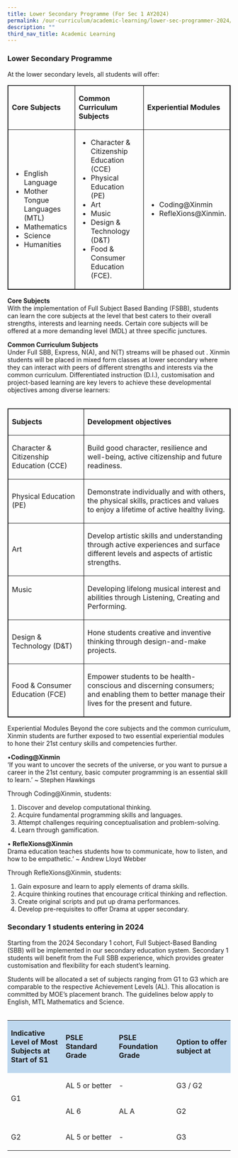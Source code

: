 ```yaml
---
title: Lower Secondary Programme (For Sec 1 AY2024)
permalink: /our-curriculum/academic-learning/lower-sec-programmer-2024/
description: ""
third_nav_title: Academic Learning
---
```

### Lower Secondary Programme

At the lower secondary levels, all students will offer:  

<table border="1" style="border-color: black">
  <tbody>
    <tr>
      <td width="192">
        <p><strong>Core Subjects</strong></p>
      </td>
      <td width="270">
        <p><strong>Common Curriculum Subjects</strong></p>
      </td>
      <td width="162">
        <p><strong>Experiential Modules</strong></p>
      </td>
    </tr>
    <tr>
      <td width="192">
        <ul>
          <li>English Language</li>
          <li>Mother Tongue Languages (MTL)</li>
          <li>Mathematics</li>
          <li>Science</li>
          <li>Humanities</li>
        </ul>
      </td>
      <td width="270">
        <ul>
          <li>Character &amp; Citizenship Education (CCE)</li>
          <li>Physical Education (PE)</li>
          <li>Art</li>
          <li>Music</li>
          <li>Design &amp; Technology (D&amp;T)</li>
          <li>Food &amp; Consumer Education (FCE).</li>
        </ul>
      </td>
      <td width="162">
        <ul>
          <li>Coding@Xinmin</li>
          <li>RefleXions@Xinmin.</li>
        </ul>
      </td>
    </tr>
  </tbody>
</table>


**Core Subjects**<br>
With the implementation of Full Subject Based Banding (FSBB), students can learn the core subjects at the level that best caters to their overall strengths, interests and learning needs. Certain core subjects will be offered at a more demanding level (MDL) at three specific junctures. 


**Common Curriculum Subjects**<br>
Under Full SBB, Express, N(A), and N(T) streams will be phased out . Xinmin students will be placed in mixed form classes at lower secondary where they can interact with peers of different strengths and interests via the common curriculum. Differentiated instruction (D.I.), customisation and project-based learning are key levers to achieve these developmental objectives among diverse learners:
<br><br>
<table border="1" style="border-color: black">
  <tbody>
    <tr>
      <td width="192">
        <p><strong>Subjects</strong></p>
      </td>
      <td width="432">
        <p><strong>Development objectives</strong></p>
      </td>
    </tr>
    <tr>
      <td width="192">
        <p>Character &amp; Citizenship Education (CCE)</p>
      </td>
      <td width="432">
        <p>
          Build good character, resilience and well-being, active citizenship
          and future readiness.
        </p>
      </td>
    </tr>
    <tr>
      <td width="192">
        <p>Physical Education (PE)</p>
      </td>
      <td width="432">
        <p>
          Demonstrate individually and with others, the physical skills,
          practices and values to enjoy a lifetime of active healthy living.
        </p>
      </td>
    </tr>
    <tr>
      <td width="192">
        <p>Art</p>
      </td>
      <td width="432">
        <p>
          Develop artistic skills and understanding through active experiences
          and surface different levels and aspects of artistic strengths.
        </p>
      </td>
    </tr>
    <tr>
      <td width="192">
        <p>Music</p>
        <p>&nbsp;</p>
      </td>
      <td width="432">
        <p>
          Developing lifelong musical interest and abilities through Listening,
          Creating and Performing.
        </p>
      </td>
    </tr>
    <tr>
      <td width="192">
        <p>Design &amp; Technology (D&amp;T)</p>
      </td>
      <td width="432">
        <p>
          Hone students creative and inventive thinking through design-and-make
          projects.
        </p>
      </td>
    </tr>
    <tr>
      <td width="192">
        <p>Food &amp; Consumer Education (FCE)</p>
      </td>
      <td width="432">
        <p>
          Empower students to be health-conscious and discerning consumers; and
          enabling them to better manage their lives for the present and future.
        </p>
      </td>
    </tr>
  </tbody>
</table>

Experiential Modules
Beyond the core subjects and the common curriculum, Xinmin students are further exposed to two essential experiential modules to hone their 21st century skills and competencies further.

•**Coding@Xinmin**<br>
‘If you want to uncover the secrets of the universe, or you want to pursue a career in the 21st century, basic computer programming is an essential skill to learn.’ ~ Stephen Hawkings

Through Coding@Xinmin, students:<br>
1.	Discover and develop computational thinking.<br>
2.	Acquire fundamental programming skills and languages.<br>
3.	Attempt challenges requiring conceptualisation and problem-solving.<br>
4.	Learn through gamification.

•	**RefleXions@Xinmin**<br>
Drama education teaches students how to communicate, how to listen, and how to be empathetic.’ ~ Andrew Lloyd Webber

Through RefleXions@Xinmin, students:<br>
1.	Gain exposure and learn to apply elements of drama skills.<br>
2.	Acquire thinking routines that encourage critical thinking and reflection.<br>
3.	Create original scripts and put up drama performances.<br>
4.	Develop pre-requisites to offer Drama at upper secondary.<br>


### Secondary 1 students entering in 2024  

Starting from the 2024 Secondary 1 cohort, Full Subject-Based Banding (SBB) will be implemented in our secondary education system. Secondary 1 students will benefit from the Full SBB experience, which provides greater customisation and flexibility for each student’s learning.

Students will be allocated a set of subjects ranging from G1 to G3 which are comparable to the respective Achievement Levels (AL). This allocation is committed by MOE’s placement branch. The guidelines below apply to English, MTL Mathematics and Science.
<br><br>
<table width="623">
  <tbody>
    <tr>
      <td width="146" style="border-color: black; background-color: #bdd7ee; width: 146px">
        <p><strong>Indicative Level of Most Subjects at Start of S1</strong></p>
      </td>
      <td width="146" style="border-color: black; background-color: #bdd7ee; width: 146px">
        <p><strong>PSLE Standard Grade</strong></p>
      </td>
      <td width="146" style="border-color: black; background-color: #bdd7ee; width: 146px">
        <p><strong>PSLE Foundation Grade</strong></p>
      </td>
      <td width="185" style="border-color: black; background-color: #bdd7ee; width: 146px">
        <p><strong>Option to offer subject at</strong></p>
      </td>
    </tr>
    <tr>
      <td width="146" rowspan="2">
        <p>G1</p>
      </td>
      <td width="146">
        <p>AL 5 or better</p>
      </td>
      <td width="146">
        <p>-</p>
      </td>
      <td width="185">
        <p>G3 / G2</p>
      </td>
    </tr>
    <tr>
      <td width="146">
        <p>AL 6</p>
      </td>
      <td width="146">
        <p>AL A</p>
      </td>
      <td width="185">
        <p>G2</p>
      </td>
    </tr>
    <tr>
      <td width="146">
        <p>G2</p>
      </td>
      <td width="146">
        <p>AL 5 or better</p>
      </td>
      <td width="146">
        <p>-</p>
      </td>
      <td width="185">
        <p>G3</p>
      </td>
    </tr>
  </tbody>
</table>
